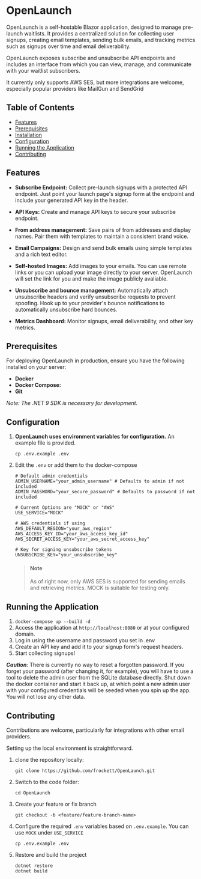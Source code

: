 # OpenLaunch

OpenLaunch is a self-hostable Blazor application, designed to manage pre-launch waitlists. It provides a centralized solution for collecting user signups, creating email templates, sending bulk emails, and tracking metrics such as signups over time and email deliverability.

OpenLaunch exposes subscribe and unsubscribe API endpoints and includes an interface from which you can view, manage, and communicate with your waitlist subscribers.

It currently only supports AWS SES, but more integrations are welcome, especially popular providers like MailGun and SendGrid

## Table of Contents

- [Features](#features)
- [Prerequisites](#prerequisites)
- [Installation](#installation)
- [Configuration](#configuration)
- [Running the Application](#running-the-application)
- [Contributing](#contributing)

## Features

- **Subscribe Endpoint:** Collect pre-launch signups with a protected API endpoint. Just point your launch page's signup form at the endpoint and include your generated API key in the header.


- **API Keys:** Create and manage API keys to secure your subscribe endpoint.


- **From address management:** Save pairs of from addresses and display names. Pair them with templates to maintain a consistent brand voice.


- **Email Campaigns:** Design and send bulk emails using simple templates and a rich text editor. 


- **Self-hosted Images:** Add images to your emails. You can use remote links or you can upload your image directly to your server. OpenLaunch will set the link for you and make the image publicly avaliable.


- **Unsubscribe and bounce management:** Automatically attach unsubscribe headers and verify unsubscribe requests to prevent spoofing. Hook up to your provider's bounce notifications to automatically unsubscribe hard bounces.


- **Metrics Dashboard:** Monitor signups, email deliverability, and other key metrics.

## Prerequisites

For deploying OpenLaunch in production, ensure you have the following installed on your server:

- **Docker**
- **Docker Compose:** 
- **Git** 

*Note: The .NET 9 SDK is necessary for development.*

## Configuration

1. **OpenLaunch uses environment variables for configuration.** An example file is provided.

       cp .env.example .env
2. Edit the `.env` or add them to the docker-compose

    ```
    # Default admin credentials
    ADMIN_USERNAME="your_admin_username" # Defaults to admin if not included
    ADMIN_PASSWORD="your_secure_password" # Defaults to password if not included
    
    # Current Options are "MOCK" or "AWS"
    USE_SERVICE="MOCK"
    
    # AWS credentials if using
    AWS_DEFAULT_REGION="your_aws_region"
    AWS_ACCESS_KEY_ID="your_aws_access_key_id"
    AWS_SECRET_ACCESS_KEY="your_aws_secret_access_key"
    
    # Key for signing unsubscribe tokens
    UNSUBSCRIBE_KEY="your_unsubscribe_key"
    ```

   > #### Note
   > As of right now, only AWS SES is supported for sending emails and retrieving metrics. MOCK is suitable for testing only.

## Running the Application

1. `docker-compose up --build -d`
2. Access the application at `http://localhost:8080` or at your configured domain.
3. Log in using the username and password you set in .env
4. Create an API key and add it to your signup form's request headers.
5. Start collecting signups!

***Caution***: There is currently no way to reset a forgotten password. If you forget your password (after changing it, for example), you will have to use a tool to delete the admin user from the SQLite database directly. Shut down the docker container and start it back up, at which point a new admin user with your configured credentials will be seeded when you spin up the app. You will not lose any other data. 

## Contributing

Contributions are welcome, particularly for integrations with other email providers.

Setting up the local environment is straightforward. 
1. clone the repository locally:
   ```
   git clone https://github.com/frockett/OpenLaunch.git
   ```
2. Switch to the code folder: 
   ```
   cd OpenLaunch
   ```
3. Create your feature or fix branch
   ```
   git checkout -b <feature/feature-branch-name>
   ```
4. Configure the required `.env` variables based on `.env.example`. You can use `MOCK` under  `USE_SERVICE`
   ```
   cp .env.example .env
   ```
5. Restore and build the project
   ```
   dotnet restore
   dotnet build
   ```



